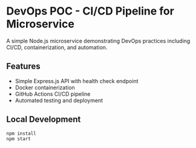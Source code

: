 # DevOps POC - CI/CD Pipeline for Microservice

A simple Node.js microservice demonstrating DevOps practices including CI/CD, containerization, and automation.

## Features
- Simple Express.js API with health check endpoint
- Docker containerization
- GitHub Actions CI/CD pipeline
- Automated testing and deployment

## Local Development
```bash
npm install
npm start